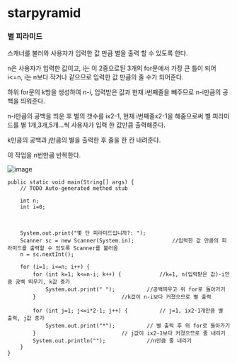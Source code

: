 # starpyramid

### 별 피라미드

스캐너를 불러와 사용자가 입력한 값 만큼 별을 출력 할 수 있도록 한다.

n은 사용자가 입력한 값이고, i는 이 2중으로된 3개의 for문에서 가장 큰 틀이 되어 i<=n, i는 n보다 작거나 같으므로 입력한 값 만큼의 줄 수가 되어준다.

하위 for문의 k방을 생성하여 n-i, 입력받은 값과 현재 i번째줄을 빼주므로 n-i만큼의 공백을 띄워준다.

n-i만큼의 공백을 띄운 후 별의 갯수를 ix2-1, 현재 i번째줄x2-1을 해줌으로써 별 피라미드를 별 1개,3개,5개...씩 사용자가 입력 한 값만큼 출력해준다.

k만큼의 공백과 j만큼의 별을 출력한 후 줄을 한 칸 내려준다.

이 작업을 n번만큼 반복한다.

![image](https://user-images.githubusercontent.com/114748816/224201165-549a7511-dc4e-4481-98a4-7e93e93aa1e1.png)

	public static void main(String[] args) {
		// TODO Auto-generated method stub
		
		int n;
		int i=0;
		
		
		
		System.out.print("몇 단 피라미드입니까?: ");
		Scanner sc = new Scanner(System.in);			//입력한 값 만큼의 피라미드를 출력할 수 있도록 Scanner를 불러옴
		n = sc.nextInt();			
		
		for (i=1; i<=n; i++) { 
			for (int k=1; k<=n-i; k++) { 			//k=1, n(입력받은 값)-i만큼 공백 띄우기, k값 증가
				System.out.print(" "); 			//공백띄우고 위 for로 돌아가기
			}	 		     			//k값이 n-i보다 커졌으므로 별 출력
			
			for (int j=1; j<=i*2-1; j++) {			// j=1, ix2-1개만큼 별 출력, j값 증가
				System.out.print("*"); 			// 별 출력 후 위 for로 돌아가기
			}			       			// j값이 ix2-1보다 커졌으므로 줄 내리기
			System.out.println(""); 			//n만큼 줄 내리기
		}
	}
